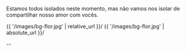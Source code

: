 
Estamos todos isolados neste momento,
mas não vamos nos isolar de 
compartilhar nosso amor com vocês.

<background>{{ '/images/bg-flor.jpg' | relative_url }}/</background>
<backgroundimage>{{ '/images/bg-flor.jpg' | absolute_url }}/</backgroundimage>

--


